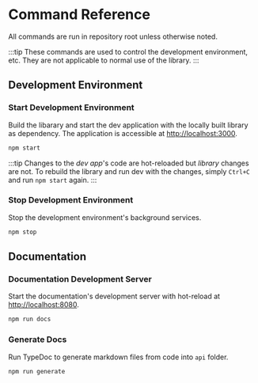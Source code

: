 # Command Reference

All commands are run in repository root unless otherwise noted.

:::tip These commands are used to control the development environment, etc. They are not applicable
to normal use of the library. :::

## Development Environment

### Start Development Environment

Build the libarary and start the dev application with the locally built library as dependency. The
application is accessible at [http://localhost:3000](http://localhost:3000).

```bash
npm start
```

:::tip Changes to the _dev app_'s code are hot-reloaded but _library_ changes are not. To rebuild
the library and run dev with the changes, simply `Ctrl+C` and run `npm start` again. :::

### Stop Development Environment

Stop the development environment's background services.

```bash
npm stop
```

## Documentation

### Documentation Development Server

Start the documentation's development server with hot-reload at
[http://localhost:8080](http://localhost:8080).

```bash
npm run docs
```

### Generate Docs

Run TypeDoc to generate markdown files from code into `api` folder.

```bash
npm run generate
```
